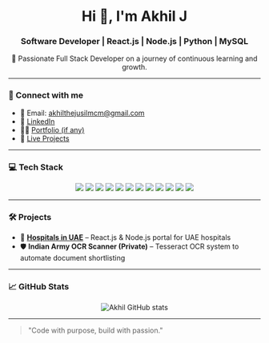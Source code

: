 <h1 align="center">Hi 👋, I'm Akhil J</h1>
<h3 align="center">Software Developer | React.js | Node.js | Python | MySQL</h3>

<p align="center">
🚀 Passionate Full Stack Developer on a journey of continuous learning and growth.
</p>

---

### 🔗 Connect with me
- 📧 Email: akhilthejusilmcm@gmail.com  
- 💼 [LinkedIn](https://www.linkedin.com/in/akhiljay)  
- 🧑‍💻 [Portfolio (if any)]()  
- 🔗 [Live Projects](https://hospitalsinuae.com)

---

### 💻 Tech Stack

<p align="center">
<img src="https://img.shields.io/badge/JAVASCRIPT-black?style=for-the-badge&logo=javascript" />
<img src="https://img.shields.io/badge/HTML5-E34F26?style=for-the-badge&logo=html5&logoColor=white" />
<img src="https://img.shields.io/badge/CSS3-1572B6?style=for-the-badge&logo=css3&logoColor=white" />
<img src="https://img.shields.io/badge/REACT-20232A?style=for-the-badge&logo=react&logoColor=61DAFB" />
<img src="https://img.shields.io/badge/NODE.JS-339933?style=for-the-badge&logo=node.js&logoColor=white" />
<img src="https://img.shields.io/badge/EXPRESS.JS-000000?style=for-the-badge&logo=express&logoColor=white" />
<img src="https://img.shields.io/badge/PYTHON-3776AB?style=for-the-badge&logo=python&logoColor=white" />
<img src="https://img.shields.io/badge/MYSQL-00758F?style=for-the-badge&logo=mysql&logoColor=white" />
<img src="https://img.shields.io/badge/MATERIAL--UI-0081CB?style=for-the-badge&logo=mui&logoColor=white" />
<img src="https://img.shields.io/badge/GIT-F05032?style=for-the-badge&logo=git&logoColor=white" />
<img src="https://img.shields.io/badge/GITHUB-181717?style=for-the-badge&logo=github&logoColor=white" />
<img src="https://img.shields.io/badge/TailwindCSS-38B2AC?style=for-the-badge&logo=tailwind-css&logoColor=white" />
</p>

---

### 🛠️ Projects
- 🏥 **[Hospitals in UAE](https://hospitalsinuae.com)** – React.js & Node.js portal for UAE hospitals  
- 🛡️ **Indian Army OCR Scanner (Private)** – Tesseract OCR system to automate document shortlisting  

---

### 📈 GitHub Stats

<p align="center">
<img src="https://github-readme-stats.vercel.app/api?username=akhil665&show_icons=true&theme=radical" alt="Akhil GitHub stats" />
</p>

---

> "Code with purpose, build with passion."

